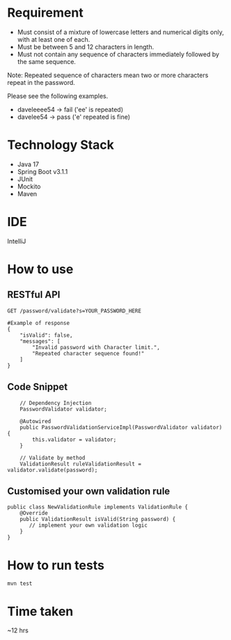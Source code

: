 # Requirement 
- Must consist of a mixture of lowercase letters and numerical digits only, with at least one of each.
- Must be between 5 and 12 characters in length.
- Must not contain any sequence of characters immediately followed by the same sequence.

Note:
Repeated sequence of characters mean two or more characters repeat in the password. 

Please see the following examples.
- daveleeee54 -> fail ('ee' is repeated)
- davelee54 -> pass ('e' repeated is fine)

# Technology Stack
- Java 17 
- Spring Boot v3.1.1
- JUnit 
- Mockito
- Maven

# IDE
IntelliJ

# How to use
## RESTful API
```
GET /password/validate?s=YOUR_PASSWORD_HERE

#Example of response
{
    "isValid": false,
    "messages": [
        "Invalid password with Character limit.",
        "Repeated character sequence found!"
    ]
}
```

## Code Snippet
```
    // Dependency Injection
    PasswordValidator validator;

    @Autowired
    public PasswordValidationServiceImpl(PasswordValidator validator) {
        this.validator = validator;
    }
    
    // Validate by method
    ValidationResult ruleValidationResult = validator.validate(password);
```

## Customised your own validation rule
```
public class NewValidationRule implements ValidationRule {
    @Override
    public ValidationResult isValid(String password) {
       // implement your own validation logic
    }
}

```

# How to run tests
```
mvn test
```
# Time taken
~12 hrs 
